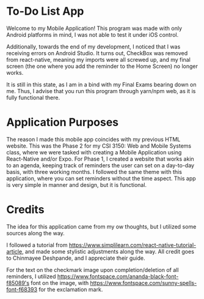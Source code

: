 # To-Do List App
Welcome to my Mobile Application! 
This program was made with only Android platforms in mind, I was not able to test it under iOS control. 

Additionally, towards the end of my development, I noticed that I was receiving errors on Android Studio. It turns out, CheckBox was removed from react-native, meaning my imports were all screwed up, and my final screen (the one where you add the reminder to the Home Screen) no longer works. 

It is still in this state, as I am in a bind with my Final Exams bearing down on me. Thus, I advise that you run this program through yarn/npm web, as it is fully functional there. 
# Application Purposes
The reason I made this mobile app coincides with my previous HTML website. This was the Phase 2 for my CSI 3150: Web and Mobile Systems class, where we were tasked with creating a Mobile Application using React-Native and/or Expo. For Phase 1, I created a website that works akin to an agenda, keeping track of reminders the user can set on a day-to-day basis, with three working months. I followed the same theme with this application, where you can set reminders without the time aspect. This app is very simple in manner and design, but it is functional. 
# Credits
The idea for this application came from my ow thoughts, but I utilized some sources along the way. 

I followed a tutorial from https://www.simplilearn.com/react-native-tutorial-article, and made some stylistic adjustments along the way. All credit goes to Chinmayee Deshpande, and I appreciate their guide. 

For the text on the checkmark image upon completion/deletion of all reminders, I utilized https://www.fontspace.com/ananda-black-font-f85089's font on the image, with https://www.fontspace.com/sunny-spells-font-f68393 for the exclamation mark. 
